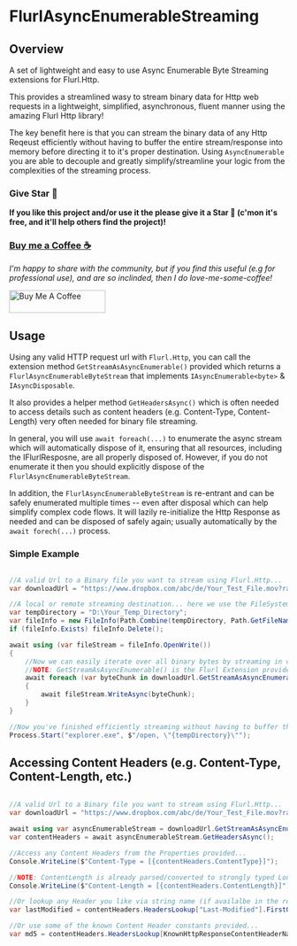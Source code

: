 ﻿# FlurlAsyncEnumerableStreaming
## Overview
A set of lightweight and easy to use Async Enumerable Byte Streaming extensions for Flurl.Http.

This provides a streamlined wasy to stream binary data for Http web requests in a lightweight, simplified, asynchronous, fluent manner using the amazing Flurl Http library!

The key benefit here is that you can stream the binary data of any Http Reqeust efficiently without having to buffer the entire stream/response into memory before
directing it to it's proper destination. Using `AsyncEnumerable` you are able to decouple and greatly simplify/streamline your logic from the 
complexities of the streaming process.

### Give Star 🌟
**If you like this project and/or use it the please give it a Star 🌟 (c'mon it's free, and it'll help others find the project)!**

### [Buy me a Coffee ☕](https://www.buymeacoffee.com/cajuncoding)
*I'm happy to share with the community, but if you find this useful (e.g for professional use), and are so inclinded,
then I do love-me-some-coffee!*

<a href="https://www.buymeacoffee.com/cajuncoding" target="_blank">
<img src="https://cdn.buymeacoffee.com/buttons/default-orange.png" alt="Buy Me A Coffee" height="41" width="174">
</a> 

## Usage
Using any valid HTTP request url with `Flurl.Http`, you can call the extension method `GetStreamAsAsyncEnumerable()` provided which
returns a `FlurlAsyncEnumerableByteStream` that implements `IAsyncEnumerable<byte>` & `IAsyncDisposable`. 

It also provides a helper method `GetHeadersAsync()`
which is often needed to access details such as content headers (e.g. Content-Type, Content-Length) very often needed for
binary file streaming.

In general, you will use `await foreach(...)` to enumerate the async stream which will automatically dispose of it,
ensuring that all resources, including the IFlurlResposne, are all properly disposed of.  However, if you do not enumerate it then you should
explicitly dispose of the `FlurlAsyncEnumerableByteStream`.

In addition, the `FlurlAsyncEnumerableByteStream` is re-entrant and can be safely enumerated multiple times -- even after disposal which can help simplify complex code flows.
It will lazily re-initialize the Http Response as needed and can be disposed of safely again; usually automatically by the `await forech(...)` process.

### Simple Example
```csharp

//A valid Url to a Binary file you want to stream using Flurl.Http...
var downloadUrl = "https://www.dropbox.com/abc/de/Your_Test_File.mov?raw=1";

//A local or remote streaming destination... here we use the FileSystem...
var tempDirectory = "D:\Your_Temp_Directory";
var fileInfo = new FileInfo(Path.Combine(tempDirectory, Path.GetFileName(downloadUrl.Path)));
if (fileInfo.Exists) fileInfo.Delete();

await using (var fileStream = fileInfo.OpenWrite())
{
    //Now we can easily iterate over all binary bytes by streaming in chunks...
    //NOTE: GetStreamAsAsyncEnumerable() is the Flurl Extension provided by this library...
    await foreach (var byteChunk in downloadUrl.GetStreamAsAsyncEnumerable())
    {
        await fileStream.WriteAsync(byteChunk);
    }
}

//Now you've finished efficiently streaming without having to buffer the entire binary/stream into Memory!
Process.Start("explorer.exe", $"/open, \"{tempDirectory}\"");
```

## Accessing Content Headers (e.g. Content-Type, Content-Length, etc.)
```csharp

//A valid Url to a Binary file you want to stream using Flurl.Http...
var downloadUrl = "https://www.dropbox.com/abc/de/Your_Test_File.mov?raw=1"

await using var asyncEnumerableStream = downloadUrl.GetStreamAsAsyncEnumerable();
var contentHeaders = await asyncEnumerableStream.GetHeadersAsync();

//Access any Content Headers from the Properties provided...
Console.WriteLine($"Content-Type = [{contentHeaders.ContentType}]");

//NOTE: ContentLength is already parsed/converted to strongly typed Long...
Console.WriteLine($"Content-Length = [{contentHeaders.ContentLength}]");

//Or lookup any Header you like via string name (if availalbe in the response)...
var lastModified = contentHeaders.HeadersLookup["Last-Modified"].FirstOrDefault();

//Or use some of the known Content Header constants provided...
var md5 = contentHeaders.HeadersLookup[KnownHttpResponseContentHeaderNames.ContentMD5].FirstOrDefault();

```



